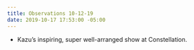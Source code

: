 ```yaml
---
title: Observations 10-12-19
date: 2019-10-17 17:53:00 -05:00
---
```


- Kazu’s inspiring, super well-arranged show at Constellation.
